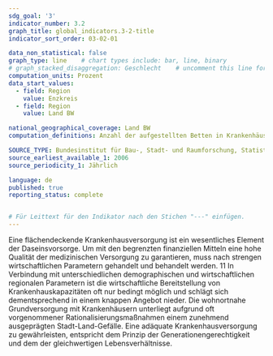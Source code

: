 ```yaml
---
sdg_goal: '3'
indicator_number: 3.2
graph_title: global_indicators.3-2-title 
indicator_sort_order: 03-02-01

data_non_statistical: false
graph_type: line    # chart types include: bar, line, binary
# graph_stacked_disaggregation: Geschlecht    # uncomment this line for stacked bars. eplace "Geschlecht" with the field of aggregation.
computation_units: Prozent
data_start_values:
  - field: Region
    value: Enzkreis
  - field: Region
    value: Land BW

national_geographical_coverage: Land BW
computation_definitions: Anzahl der aufgestellten Betten in Krankenhäusern je 100.000 EinwohnerInnen

SOURCE_TYPE: Bundesinstitut für Bau-, Stadt- und Raumforschung, Statistisches Landesamt BW
source_earliest_available_1: 2006
source_periodicity_1: Jährlich

language: de   
published: true
reporting_status: complete


# Für Leittext für den Indikator nach den Stichen "---" einfügen.
---
```


Eine flächendeckende Krankenhausversorgung ist ein wesentliches Element der Daseinsvorsorge. Um mit den begrenzten finanziellen Mitteln eine hohe Qualität der medizinischen Versorgung zu garantieren, muss nach strengen wirtschaftlichen Parametern gehandelt und behandelt werden.
11
In Verbindung mit unterschiedlichen demographischen und wirtschaftlichen regionalen Parametern ist die wirtschaftliche Bereitstellung von Krankenhauskapazitäten oft nur bedingt möglich und schlägt sich dementsprechend in einem knappen Angebot nieder. Die wohnortnahe Grundversorgung mit Krankenhäusern unterliegt aufgrund oft vorgenommener Rationalisierungsmaßnahmen einem zunehmend ausgeprägten Stadt-Land-Gefälle.
Eine adäquate Krankenhausversorgung zu gewährleisten, entspricht dem Prinzip der Generationengerechtigkeit und dem der gleichwertigen Lebensverhältnisse.